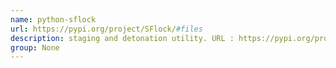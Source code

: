 ```yaml
---
name: python-sflock
url: https://pypi.org/project/SFlock/#files
description: staging and detonation utility. URL : https://pypi.org/project/SFlock/#files Groups : None
group: None
---
```

